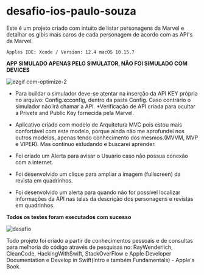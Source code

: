 # desafio-ios-paulo-souza

Este é um projeto criado com intuito de listar personagens da Marvel e detalhar os gibis mais caros de cada personagem de acordo com as API's da Marvel.

`Apples IDE: Xcode / Version: 12.4
 macOS 10.15.7`



**APP SIMULADO APENAS PELO SIMULATOR, NÃO FOI SIMULADO COM DEVICES**



![ezgif com-optimize-2](https://user-images.githubusercontent.com/74614731/111084733-a0d1fb00-84f2-11eb-8bfa-27cb0eb43e97.gif)




- Para buildar o simulador deve-se atentar na inserção da API KEY própria no arquivo: Config.xcconfig, dentro da pasta Config. Caso contrário o simulador não irá chamar a API. *Verificação de API criada para ocultar a Privete and Public Key fornecida pela Marvel.

- Aplicativo criado com modelo de Arquitetura MVC pois estou mais confortável com este modelo, porque ainda não me aprofundei nos outros modelos, apenas tendo conhecimento dos mesmos.(MVVM, MVP e VIPER). Mas continuo estudando e buscarei aprender.

- Foi criado um Alerta para avisar o Usuário caso não possua conexão com a internet.

- Foi desenvolvido um clique para ampliar a imagem (fullscreen) da revista em quadrinhos.

- Foi desenvolvido um alerta para quando não for possível localizar informações da API nas telas da descrição dos personagens e revistas em quadrinhos.



**Todos os testes foram executados com sucesso**

![desafio](https://user-images.githubusercontent.com/74614731/111082596-e4733780-84e7-11eb-86ba-fb2df47c8bd9.gif)


Todo projeto foi criado a partir de conhecimentos pessoais e de consultas para melhoria do código através de pesquisas no:
RayWenderlich, CleanCode, HackingWithSwift, StackOverFlow e Apple Developer Documentation e Develop in Swift(Intro e também Fundamentals) - Apple's Book.

